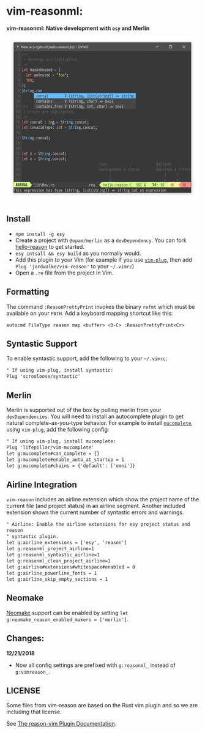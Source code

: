 vim-reasonml:
=========================================

**vim-reasonml: Native development with `esy` and Merlin**

<img width="648px" height="432px" src="./doc/screenshot.png" />

## Install

- `npm install -g esy`
- Create a project with `@opam/merlin` as a `devDependency`.
You can fork [hello-reason](https://github.com/esy-ocaml/hello-reason) to get started.
- `esy intsall && esy build` as you normally would.
- Add this plugin to your Vim (for example if you use
  [`vim-plug`](https://github.com/junegunn/vim-plug), then add `Plug 'jordwalke/vim-reason'` to your `~/.vimrc`)
- Open a `.re` file from the project in Vim.


## Formatting

The command `:ReasonPrettyPrint` invokes the binary `refmt` which must be
available on your `PATH`.  Add a keyboard mapping shortcut like this:

```vim
autocmd FileType reason map <buffer> <D-C> :ReasonPrettyPrint<Cr>
```

## Syntastic Support
To enable syntastic support, add the following to your `~/.vimrc`:

```
" If using vim-plug, install syntastic:
Plug 'scrooloose/syntastic'
```

## Merlin

Merlin is supported out of the box by pulling merlin from your
`devDependencies`. You will need to install an autocomplete plugin to get
natural complete-as-you-type behavior. For example to install
[`mucomplete`](https://github.com/lifepillar/vim-mucomplete), using `vim-plug`,
add the following config:

```vim
" If using vim-plug, install mucomplete:
Plug 'lifepillar/vim-mucomplete'
let g:mucomplete#can_complete = {}
let g:mucomplete#enable_auto_at_startup = 1
let g:mucomplete#chains = {'default': ['omni']}
```


## Airline Integration

`vim-reason` includes an airline extension which show the project name of the
current file (and project status) in an airline segment. Another included
extension shows the current number of syntastic errors and warnings.

```vim
" Airline: Enable the airline extensions for esy project status and reason
" syntastic plugin.
let g:airline_extensions = ['esy', 'reason']
let g:reasonml_project_airline=1
let g:reasonml_syntastic_airline=1
let g:reasonml_clean_project_airline=1
let g:airline#extensions#whitespace#enabled = 0
let g:airline_powerline_fonts = 1
let g:airline_skip_empty_sections = 1
```

## Neomake
[Neomake](https://github.com/neomake/neomake) support can be enabled by setting
`let g:neomake_reason_enabled_makers = ['merlin']`.

## Changes:

**12/21/2018**
- Now all config settings are prefixed with `g:reasonml_` instead of
  `g:vimreason_`.



## LICENSE

Some files from vim-reason are based on the Rust vim plugin and so we are including that license.



See [The reason-vim Plugin Documentation](./doc/vim-reason.txt).
